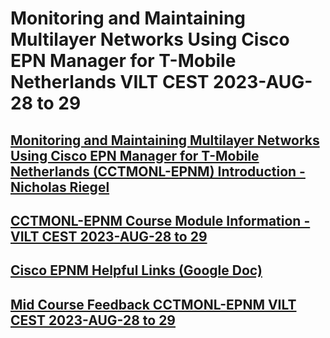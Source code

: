 # Monitoring and Maintaining Multilayer Networks Using Cisco EPN Manager for T-Mobile Netherlands VILT CEST 2023-AUG-28 to 29 

## [Monitoring and Maintaining Multilayer Networks Using Cisco EPN Manager for T-Mobile Netherlands (CCTMONL-EPNM) Introduction - Nicholas Riegel](https://docs.google.com/presentation/d/1zm-dXO6eQJSonh_2U4etgzXKh35LA-9YIQbLfqZrPuw/edit?usp=sharing)

## [CCTMONL-EPNM Course Module Information - VILT CEST 2023-AUG-28 to 29](https://docs.google.com/spreadsheets/d/1SO2LLjEJkayaardl4unbRtVYcGoJ2Sodw_uIZlGDlGA/edit#gid=2029256578)

## [Cisco EPNM Helpful Links (Google Doc)](https://docs.google.com/document/d/1gm_KIseEG98EQN-WR70NbCklcF4yQnFGo2qEvXLdxeY/edit?usp=sharing)

## [Mid Course Feedback CCTMONL-EPNM VILT CEST 2023-AUG-28 to 29](https://forms.gle/o4rB7ZWtjJt1g1yK8)
